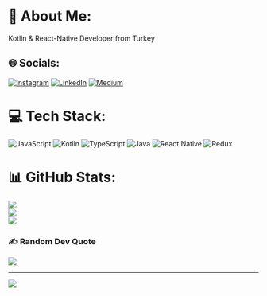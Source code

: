 # 💫 About Me:
Kotlin & React-Native Developer from Turkey


## 🌐 Socials:
[![Instagram](https://img.shields.io/badge/Instagram-%23E4405F.svg?logo=Instagram&logoColor=white)](https://instagram.com/kolver_) [![LinkedIn](https://img.shields.io/badge/LinkedIn-%230077B5.svg?logo=linkedin&logoColor=white)](https://linkedin.com/in/emirhanklvr) [![Medium](https://img.shields.io/badge/Medium-12100E?logo=medium&logoColor=white)](https://medium.com/@emirhanklvr) 

# 💻 Tech Stack:
![JavaScript](https://img.shields.io/badge/javascript-%23323330.svg?style=for-the-badge&logo=javascript&logoColor=%23F7DF1E) ![Kotlin](https://img.shields.io/badge/kotlin-%230095D5.svg?style=for-the-badge&logo=kotlin&logoColor=white) ![TypeScript](https://img.shields.io/badge/typescript-%23007ACC.svg?style=for-the-badge&logo=typescript&logoColor=white) ![Java](https://img.shields.io/badge/java-%23ED8B00.svg?style=for-the-badge&logo=java&logoColor=white) ![React Native](https://img.shields.io/badge/react_native-%2320232a.svg?style=for-the-badge&logo=react&logoColor=%2361DAFB) ![Redux](https://img.shields.io/badge/redux-%23593d88.svg?style=for-the-badge&logo=redux&logoColor=white)
# 📊 GitHub Stats:
![](https://github-readme-stats.vercel.app/api?username=alonew0lfxx&theme=dark&hide_border=false&include_all_commits=false&count_private=false)<br/>
![](https://github-readme-streak-stats.herokuapp.com/?user=alonew0lfxx&theme=dark&hide_border=false)<br/>
![](https://github-readme-stats.vercel.app/api/top-langs/?username=alonew0lfxx&theme=dark&hide_border=false&include_all_commits=false&count_private=false&layout=compact)

### ✍️ Random Dev Quote
![](https://quotes-github-readme.vercel.app/api?type=horizontal&theme=radical)

---
[![](https://visitcount.itsvg.in/api?id=alonew0lfxx&icon=0&color=6)](https://visitcount.itsvg.in)

